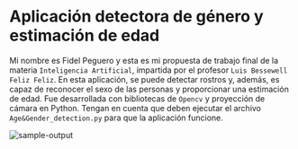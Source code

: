 # Aplicación detectora de género y estimación de edad

Mi nombre es Fidel Peguero y esta es mi propuesta de trabajo final de la materia `Inteligencia Artificial`, impartida por el profesor `Luis Bessewell Feliz Feliz`. En esta aplicación, se puede detectar rostros y, además, es capaz de reconocer el sexo de las personas y proporcionar una estimación de edad. Fue desarrollada con bibliotecas de `Opencv` y proyección de cámara en Python. Tengan en cuenta que deben ejecutar el archivo `Age&Gender_detection.py` para que la aplicación funcione.

![sample-output](https://github.com/fideldavid11/app_rostro_id/assets/113791442/493e5b76-a466-467d-814a-86d01cb33ac9)
